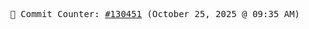 <p align="center">
    <samp>
        📮 Commit Counter: <a href="https://github.com/Javascript-void0/Javascript-void0/commits/main">#130451</a> (October 25, 2025 @ 09:35 AM)
    </samp>
</p>